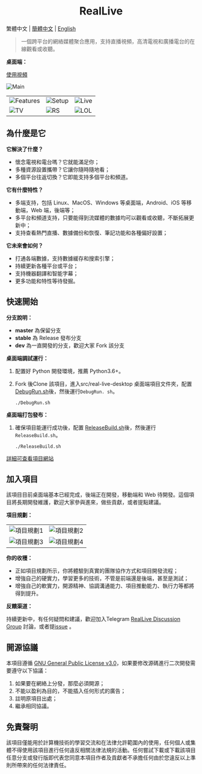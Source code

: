 <h1 align="center">RealLive</h1>

繁體中文  |  [簡體中文](README.md)  |  [English](README-en.md)

> 一個跨平台的網絡媒體聚合應用，支持直播視頻，高清電視和廣播電台的在線觀看或收聽。

**桌面端：**

[使用視頻](./assets/desktop/Use.mp4)

![Main](./assets/desktop/Main.png)

| | | |
| --- | --- | --- |
| ![Features](./assets/desktop/Features.gif) | ![Setup](./assets/desktop/Setup.gif) | ![Live](./assets/desktop/Live.gif) |
| ![TV](./assets/desktop/TV.gif) | ![RS](./assets/desktop/RS.gif) | ![LOL](./assets/desktop/LOL.gif) |

## 為什麼是它

**它解決了什麼？**

* 懷念電視和電台嗎？它就能滿足你；
* 多種資源設置攜帶？它讓你隨時隨地看；
* 多個平台往返切換？它即能支持多個平台和頻道。

**它有什麼特性？**

* 多端支持，包括 Linux、MacOS、Windows 等桌面端，Android、iOS 等移動端，Web 端，後端等；
* 多平台和頻道支持，只要能得到流媒體的數據均可以觀看或收聽，不斷拓展更新中；
* 支持查看熱門直播、數據備份和恢復、筆記功能和各種偏好設置；

**它未來會如何？**

* 打通各端數據，支持數據緩存和搜索引擎；
* 持續更新各種平台或平台；
* 支持機器翻譯和智能字幕；
* 更多功能和特性等待發掘。

## 快速開始

**分支說明：**

* **master** 為保留分支
* **stable** 為 Release 發布分支
* **dev** 為一直開發的分支，歡迎大家 Fork 該分支

**桌面端調試運行：**

1. 配置好 Python 開發環境，推薦 Python3.6+。

2. Fork 後Clone 該項目，進入src/real-live-desktop 桌面端項目文件夾，配置[DebugRun.sh](./src/real-live-desktop/DebugRun.sh)後，然後運行`DebugRun. sh`。

    ```shell
    ./DebugRun.sh
    ```

**桌面端打包發布：**

1. 確保項目能運行成功後，配置 [ReleaseBuild.sh](./src/real-live-desktop/ReleaseBuild.sh)後，然後運行 `ReleaseBuild.sh`。

    ```shell
    ./ReleaseBuild.sh
    ```

[詳細可查看項目網站](https://real-live.parzulpan.cn)

## 加入項目

該項目目前桌面端基本已經完成，後端正在開發，移動端和 Web 待開發。這個項目將長期開發維護，歡迎大家參與進來，做些貢獻，或者提點建議。

**項目規劃：**

| | |
| --- | --- |
| ![項目規劃1](./assets/desktop/项目规划1.png) | ![項目規劃2](./assets/desktop/项目规划2.png) |
| ![項目規劃3](./assets/desktop/项目规划3.png) | ![項目規劃4](./assets/desktop/项目规划4.png) |

**你的收穫：**

* 正如項目規劃所示，你將體驗到真實的團隊協作方式和項目開發流程；
* 增強自己的硬實力，學習更多的技術，不管是前端還是後端，甚至是測試；
* 增強自己的軟實力，開源精神、協調溝通能力、項目推動能力、執行力等都將得到提升。

**反饋渠道：**

持續更新中，有任何疑問和建議，歡迎加入Telegram [RealLive Discussion Group](t.me/GitHubRealLive) 討論，或者提[issue](https://github.com/parzulpan/real-live/issues) 。

## 開源協議

本項目遵循 [GNU General Public License v3.0](./LICENSE)，如果要修改源碼進行二次開發需要遵守以下協議：

1. 如果要在網絡上分發，那麼必須開源；
2. 不能以盈利為目的，不能插入任何形式的廣告；
3. 註明原項目出處；
4. 繼承相同協議。

## 免責聲明

該項目僅能用於計算機技術的學習交流和在法律允許範圍內的使用，任何個人或集體不得使用該項目進行任何違反相關法律法規的活動。任何嘗試下載或下載該項目任意分支或發行版即代表您同意本項目作者及貢獻者不承擔任何由於您違反以上準則所帶來的任何法律責任。
